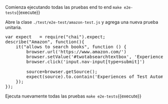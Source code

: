 Comienza ejecutando todas las pruebas end to end `make e2e-tests`{{execute}}

Abre la clase `./test/e2e-test/amazon-test.js` y agrega una nueva prueba unitaria.

<pre class="file" data-filename="./test/e2e-test/amazon-test.js" data-target="replace">
var expect   = require("chai").expect;
describe("Amazon", function(){
    it("allows to search books", function () {
        browser.url('https://www.amazon.com/')
        browser.setValue('#twotabsearchtextbox', 'Experiences of Test Automation')
        browser.click('input.nav-input[type=submit]')
        
        source=browser.getSource();
        expect(source).to.contain('Experiences of Test Automation: Case Studies of Software Test Automation');
    });
});
</pre>

Ejecuta nuevamente todas las pruebas `make e2e-tests`{{execute}}